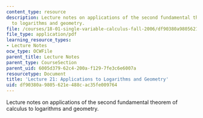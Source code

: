 ```yaml
---
content_type: resource
description: Lecture notes on applications of the second fundamental theorem of calculus
  to logarithms and geometry.
file: /courses/18-01-single-variable-calculus-fall-2006/df90380a9805621e488cac35fe009764_lec21.pdf
file_type: application/pdf
learning_resource_types:
- Lecture Notes
ocw_type: OCWFile
parent_title: Lecture Notes
parent_type: CourseSection
parent_uid: 6005d379-62c4-200a-f129-7fe3c6e6007a
resourcetype: Document
title: 'Lecture 21: Applications to Logarithms and Geometry'
uid: df90380a-9805-621e-488c-ac35fe009764
---
```

Lecture notes on applications of the second fundamental theorem of calculus to logarithms and geometry.

